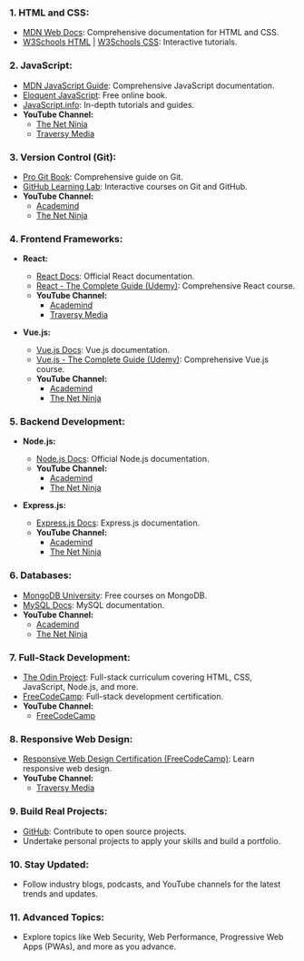 ### 1. **HTML and CSS:**
   - [MDN Web Docs](https://developer.mozilla.org/en-US/docs/Web): Comprehensive documentation for HTML and CSS.
   - [W3Schools HTML](https://www.w3schools.com/html/) | [W3Schools CSS](https://www.w3schools.com/css/): Interactive tutorials.

### 2. **JavaScript:**
   - [MDN JavaScript Guide](https://developer.mozilla.org/en-US/docs/Web/JavaScript/Guide): Comprehensive JavaScript documentation.
   - [Eloquent JavaScript](https://eloquentjavascript.net/): Free online book.
   - [JavaScript.info](https://javascript.info/): In-depth tutorials and guides.
   - **YouTube Channel:**
      - [The Net Ninja](https://www.youtube.com/c/TheNetNinja)
      - [Traversy Media](https://www.youtube.com/c/TraversyMedia)

### 3. **Version Control (Git):**
   - [Pro Git Book](https://git-scm.com/book/en/v2): Comprehensive guide on Git.
   - [GitHub Learning Lab](https://lab.github.com/): Interactive courses on Git and GitHub.
   - **YouTube Channel:**
      - [Academind](https://www.youtube.com/c/Academind)
      - [The Net Ninja](https://www.youtube.com/c/TheNetNinja)

### 4. **Frontend Frameworks:**
   - **React:**
      - [React Docs](https://reactjs.org/docs/getting-started.html): Official React documentation.
      - [React - The Complete Guide (Udemy)](https://www.udemy.com/course/react-the-complete-guide-incl-redux/): Comprehensive React course.
      - **YouTube Channel:**
         - [Academind](https://www.youtube.com/c/Academind)
         - [Traversy Media](https://www.youtube.com/c/TraversyMedia)

   - **Vue.js:**
      - [Vue.js Docs](https://vuejs.org/v2/guide/): Vue.js documentation.
      - [Vue.js - The Complete Guide (Udemy)](https://www.udemy.com/course/vuejs-2-the-complete-guide/): Comprehensive Vue.js course.
      - **YouTube Channel:**
         - [Academind](https://www.youtube.com/c/Academind)
         - [The Net Ninja](https://www.youtube.com/c/TheNetNinja)

### 5. **Backend Development:**
   - **Node.js:**
      - [Node.js Docs](https://nodejs.org/en/docs/): Official Node.js documentation.
      - **YouTube Channel:**
         - [Academind](https://www.youtube.com/c/Academind)
         - [The Net Ninja](https://www.youtube.com/c/TheNetNinja)

   - **Express.js:**
      - [Express.js Docs](https://expressjs.com/): Express.js documentation.
      - **YouTube Channel:**
         - [Academind](https://www.youtube.com/c/Academind)
         - [The Net Ninja](https://www.youtube.com/c/TheNetNinja)

### 6. **Databases:**
   - [MongoDB University](https://university.mongodb.com/): Free courses on MongoDB.
   - [MySQL Docs](https://dev.mysql.com/doc/): MySQL documentation.
   - **YouTube Channel:**
      - [Academind](https://www.youtube.com/c/Academind)
      - [The Net Ninja](https://www.youtube.com/c/TheNetNinja)

### 7. **Full-Stack Development:**
   - [The Odin Project](https://www.theodinproject.com/): Full-stack curriculum covering HTML, CSS, JavaScript, Node.js, and more.
   - [FreeCodeCamp](https://www.freecodecamp.org/): Full-stack development certification.
   - **YouTube Channel:**
      - [FreeCodeCamp](https://www.youtube.com/c/Freecodecamp)

### 8. **Responsive Web Design:**
   - [Responsive Web Design Certification (FreeCodeCamp)](https://www.freecodecamp.org/learn/): Learn responsive web design.
   - **YouTube Channel:**
      - [Traversy Media](https://www.youtube.com/c/TraversyMedia)

### 9. **Build Real Projects:**
   - [GitHub](https://github.com/): Contribute to open source projects.
   - Undertake personal projects to apply your skills and build a portfolio.

### 10. **Stay Updated:**
   - Follow industry blogs, podcasts, and YouTube channels for the latest trends and updates.

### 11. **Advanced Topics:**
   - Explore topics like Web Security, Web Performance, Progressive Web Apps (PWAs), and more as you advance.
